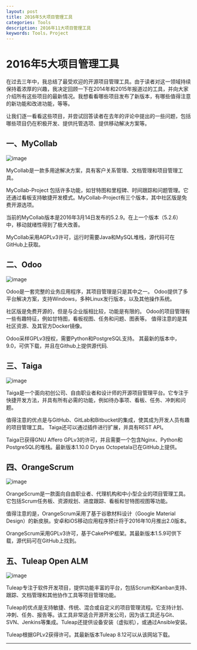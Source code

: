 ```yaml
---
layout: post
title: 2016年5大项目管理工具
categories: Tools
description: 2016年11大项目管理工具
keywords: Tools，Project
---
```


# 2016年5大项目管理工具

在过去三年中，我总结了最受欢迎的开源项目管理工具。由于读者对这一领域持续保持着浓厚的兴趣，我决定回顾一下在2014年和2015年报道过的工具，并向大家介绍所有这些项目的最新情况。我想看看哪些项目发布了新版本，有哪些值得注意的新功能和改进功能，等等。

让我们逐一看看这些项目，并尝试回答读者在去年的评论中提出的一些问题，包括哪些项目仍在积极开发、提供托管选项、提供移动解决方案等。

## 一、MyCollab

![image](https://github.com/weakchen007/aiwv.github.io/assets/58799395/5e974e4f-514f-4dbd-b605-8b77bc9ee184)

MyCollab是一款多用途解决方案，具有客户关系管理、文档管理和项目管理工具。

MyCollab-Project 包括许多功能，如甘特图和里程碑、时间跟踪和问题管理。它还通过看板支持敏捷开发模式。MyCollab-Project有三个版本，其中社区版是免费开源选项。

当前的MyCollab版本是2016年3月14日发布的5.2.9。在上一个版本（5.2.6）中，移动就绪性得到了极大改善。

MyCollab采用AGPLv3许可，运行时需要Java和MySQL堆栈，源代码可在GitHub上获取。

## 二、Odoo

![image](https://github.com/weakchen007/aiwv.github.io/assets/58799395/713cd92e-185f-4c5c-882c-d8f2f6874ab0)

Odoo是一套完整的业务应用程序，其项目管理是只是其中之一。 Odoo提供了多平台解决方案，支持Windows，多种Linux发行版本，以及其他操作系统。

社区版是免费开源的，但是与企业版相比较，功能是有限的。 Odoo的项目管理有一些有趣特征，例如甘特图，看板视图、任务和问题、图表等。 值得注意的是其社区资源、及其官方Docker镜像。

Odoo采样GPLv3授权，需要Python和PostgreSQL支持。 其最新的版本中，9.0，可供下载，并且在Github上提供源代码.

## 三、Taiga

![image](https://github.com/weakchen007/aiwv.github.io/assets/58799395/d32ec76e-5e8f-4e40-880e-732ab24f5d1d)

Taiga是一个面向初创公司、自由职业者和设计师的开源项目管理平台。它专注于快捷开发方法，并具有所有必需的功能，例如待办事项、看板、任务、冲刺和问题。

值得注意的优点是与GitHub、GitLab和Bitbucket的集成，使其成为开发人员有趣的项目管理工具。 Taiga还可以通过插件进行扩展，并具有REST API。

Taiga已获得GNU Affero GPLv3的许可，并且需要一个包含Nginx、Python和PostgreSQL的堆栈。最新版本1.10.0 Dryas Octopetala已在GitHub上提供。

## 四、OrangeScrum

![image](https://github.com/weakchen007/aiwv.github.io/assets/58799395/8fe3ce44-7ad9-4847-b9ec-37253c377a6d)

OrangeScrum是一款面向自由职业者、代理机构和中小型企业的项目管理工具。它包括Scrum任务板、资源规划、进度跟踪、看板和甘特图视图等功能。

值得注意的是，OrangeScrum采用了基于谷歌材料设计（Google Material Design）的新皮肤。安卓和iOS移动应用程序预计将于2016年10月推出2.0版本。

OrangeScrum采用GPLv3许可，基于CakePHP框架。其最新版本1.5.9可供下载，源代码可在GitHub上找到。

## 五、Tuleap Open ALM

![image](https://github.com/weakchen007/aiwv.github.io/assets/58799395/9af2ed98-b9c4-4b3b-9eeb-1334d1de7563)

Tuleap专注于软件开发项目，提供功能丰富的平台，包括Scrum和Kanban支持、跟踪、文档管理和其他协作工具等项目管理功能。

Tuleap的优点是支持敏捷、传统、混合或自定义的项目管理流程。它支持计划、冲刺、任务、报告等。该工具非常适合开源开发公司，因为该工具还与Git、SVN、Jenkins等集成。Tuleap还提供设备安装（虚拟机），或通过Ansible安装。

Tuleap根据GPLv2获得许可。其最新版本Tuleap 8.12可以从该网站下载。


-------------------------------------------

